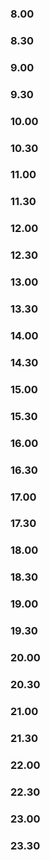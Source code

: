 ### 8.00

### 8.30

### 9.00

### 9.30

### 10.00

### 10.30

### 11.00

### 11.30

### 12.00

### 12.30

### 13.00

### 13.30

### 14.00

### 14.30

### 15.00

### 15.30

### 16.00

### 16.30

### 17.00

### 17.30

### 18.00

### 18.30

### 19.00

### 19.30

### 20.00

### 20.30

### 21.00

### 21.30

### 22.00

### 22.30

### 23.00

### 23.30

### 
